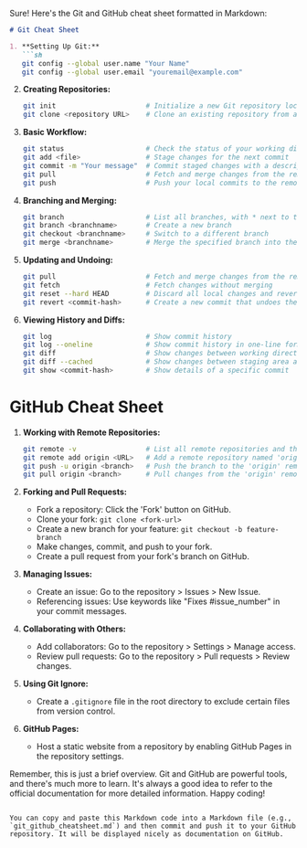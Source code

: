 Sure! Here's the Git and GitHub cheat sheet formatted in Markdown:

```markdown
# Git Cheat Sheet

1. **Setting Up Git:**
   ```sh
   git config --global user.name "Your Name"
   git config --global user.email "youremail@example.com"
   ```

2. **Creating Repositories:**
   ```sh
   git init                      # Initialize a new Git repository locally
   git clone <repository URL>    # Clone an existing repository from a remote URL
   ```

3. **Basic Workflow:**
   ```sh
   git status                    # Check the status of your working directory
   git add <file>                # Stage changes for the next commit
   git commit -m "Your message"  # Commit staged changes with a descriptive message
   git pull                      # Fetch and merge changes from the remote repository
   git push                      # Push your local commits to the remote repository
   ```

4. **Branching and Merging:**
   ```sh
   git branch                    # List all branches, with * next to the current branch
   git branch <branchname>       # Create a new branch
   git checkout <branchname>     # Switch to a different branch
   git merge <branchname>        # Merge the specified branch into the current branch
   ```

5. **Updating and Undoing:**
   ```sh
   git pull                      # Fetch and merge changes from the remote repository
   git fetch                     # Fetch changes without merging
   git reset --hard HEAD         # Discard all local changes and revert to the last commit
   git revert <commit-hash>      # Create a new commit that undoes the changes of a specific commit
   ```

6. **Viewing History and Diffs:**
   ```sh
   git log                       # Show commit history
   git log --oneline             # Show commit history in one-line format
   git diff                      # Show changes between working directory and staging area
   git diff --cached             # Show changes between staging area and last commit
   git show <commit-hash>        # Show details of a specific commit
   ```

# GitHub Cheat Sheet

1. **Working with Remote Repositories:**
   ```sh
   git remote -v                 # List all remote repositories and their URLs
   git remote add origin <URL>   # Add a remote repository named 'origin'
   git push -u origin <branch>   # Push the branch to the 'origin' remote repository
   git pull origin <branch>      # Pull changes from the 'origin' remote repository
   ```

2. **Forking and Pull Requests:**
   - Fork a repository: Click the 'Fork' button on GitHub.
   - Clone your fork: `git clone <fork-url>`
   - Create a new branch for your feature: `git checkout -b feature-branch`
   - Make changes, commit, and push to your fork.
   - Create a pull request from your fork's branch on GitHub.

3. **Managing Issues:**
   - Create an issue: Go to the repository > Issues > New Issue.
   - Referencing issues: Use keywords like "Fixes #issue_number" in your commit messages.

4. **Collaborating with Others:**
   - Add collaborators: Go to the repository > Settings > Manage access.
   - Review pull requests: Go to the repository > Pull requests > Review changes.

5. **Using Git Ignore:**
   - Create a `.gitignore` file in the root directory to exclude certain files from version control.

6. **GitHub Pages:**
   - Host a static website from a repository by enabling GitHub Pages in the repository settings.

Remember, this is just a brief overview. Git and GitHub are powerful tools, and there's much more to learn. It's always a good idea to refer to the official documentation for more detailed information. Happy coding!
```

You can copy and paste this Markdown code into a Markdown file (e.g., `git_github_cheatsheet.md`) and then commit and push it to your GitHub repository. It will be displayed nicely as documentation on GitHub.
